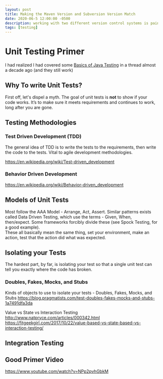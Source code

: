 ```yaml
---
layout: post
title: Making the Maven Version and Subversion Version Match
date: 2020-06-5 12:00:00 -0500
description: working with two different version control systems is painful.  Here's a way to do it, if you have to.
tags: [testing]
---
```


# Unit Testing Primer

I had realized I had covered some [Basics of Java Testing](/2012/2012-05-15-testing-in-java) in a thread almost a 
decade ago (and they still work)
 
## Why To write Unit Tests?
First off, let's dispel a myth.  The goal of unit tests is **not** to show if your code works.  It’s to make sure 
it meets requirements and continues to work, long after you are gone.

## Testing Methodologies
### Test Driven Development (TDD)
The general idea of TDD is to write the tests to the requirements, then write the code to the tests.  Vital to agile 
development methodologies.

https://en.wikipedia.org/wiki/Test-driven_development

### Behavior Driven Development

https://en.wikipedia.org/wiki/Behavior-driven_development

## Models of Unit Tests
Most follow the AAA Model - Arrange, Act, Assert.  Similar patterns exists called Data Driven Testing, which use the 
terms - Given, When, then/expect.  Some frameworks forcibly divide these (see Spock Testing, for a good example).  
These all basically mean the same thing, set your environment, make an action, test that the action did what was 
expected.


## Isolating your Tests
The hardest part, by far, is isolating your test so that a single unit test can tell you exactly
where the code has broken.

### Doubles, Fakes, Mocks, and Stubs

Kinds of objects to use to isolate your tests - Doubles, Fakes, Mocks, and Stubs
https://blog.pragmatists.com/test-doubles-fakes-mocks-and-stubs-1a7491dfa3da

Value vs State vs Interaction Testing
http://www.natpryce.com/articles/000342.html
https://fitgeekgirl.com/2017/10/22/value-based-vs-state-based-vs-interaction-testing/

## Integration Testing


## Good Primer Video
https://www.youtube.com/watch?v=NPp2pvhGbkM